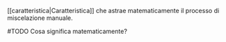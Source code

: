 [[caratteristica|Caratteristica]] che astrae matematicamente il processo di miscelazione manuale.

#TODO Cosa significa matematicamente?